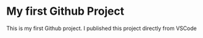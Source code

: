# My first Github Project
This is my first Github project. I published this project directly from VSCode
